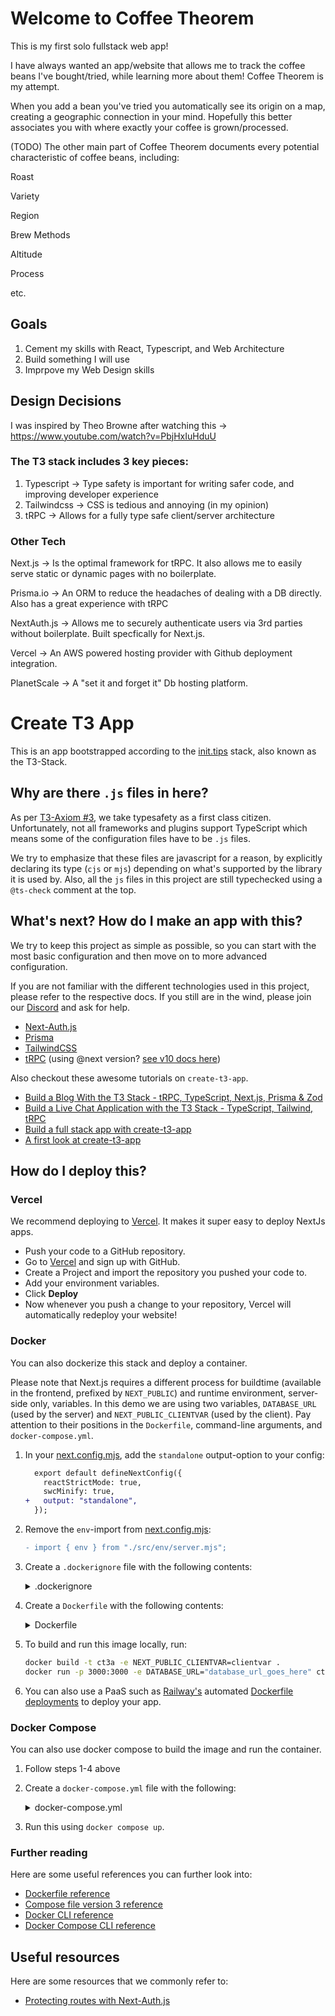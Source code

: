 # Welcome to Coffee Theorem

This is my first solo fullstack web app!

I have always wanted an app/website that allows me to track the coffee beans I've bought/tried, while learning more about them! Coffee Theorem is my attempt.

When you add a bean you've tried you automatically see its origin on a map, creating a geographic connection in your mind. Hopefully this better associates you with where exactly your coffee is grown/processed.

(TODO) The other main part of Coffee Theorem documents every potential characteristic of coffee beans, including:

Roast

Variety

Region

Brew Methods

Altitude

Process

etc.

## Goals

1. Cement my skills with React, Typescript, and Web Architecture
2. Build something I will use
3. Imprpove my Web Design skills

## Design Decisions

I was inspired by Theo Browne after watching this -> https://www.youtube.com/watch?v=PbjHxIuHduU

### The T3 stack includes 3 key pieces:

1. Typescript -> Type safety is important for writing safer code, and improving developer experience
2. Tailwindcss -> CSS is tedious and annoying (in my opinion)
3. tRPC -> Allows for a fully type safe client/server architecture

### Other Tech

Next.js -> Is the optimal framework for tRPC. It also allows me to easily serve static or dynamic pages with no boilerplate.

Prisma.io -> An ORM to reduce the headaches of dealing with a DB directly. Also has a great experience with tRPC

NextAuth.js -> Allows me to securely authenticate users via 3rd parties without boilerplate. Built specfically for Next.js.

Vercel -> An AWS powered hosting provider with Github deployment integration.

PlanetScale -> A "set it and forget it" Db hosting platform.



# Create T3 App

This is an app bootstrapped according to the [init.tips](https://init.tips) stack, also known as the T3-Stack.

## Why are there `.js` files in here?

As per [T3-Axiom #3](https://github.com/t3-oss/create-t3-app/tree/next#3-typesafety-isnt-optional), we take typesafety as a first class citizen. Unfortunately, not all frameworks and plugins support TypeScript which means some of the configuration files have to be `.js` files.

We try to emphasize that these files are javascript for a reason, by explicitly declaring its type (`cjs` or `mjs`) depending on what's supported by the library it is used by. Also, all the `js` files in this project are still typechecked using a `@ts-check` comment at the top.

## What's next? How do I make an app with this?

We try to keep this project as simple as possible, so you can start with the most basic configuration and then move on to more advanced configuration.

If you are not familiar with the different technologies used in this project, please refer to the respective docs. If you still are in the wind, please join our [Discord](https://t3.gg/discord) and ask for help.

- [Next-Auth.js](https://next-auth.js.org)
- [Prisma](https://prisma.io)
- [TailwindCSS](https://tailwindcss.com)
- [tRPC](https://trpc.io) (using @next version? [see v10 docs here](https://trpc.io/docs/v10/))

Also checkout these awesome tutorials on `create-t3-app`.

- [Build a Blog With the T3 Stack - tRPC, TypeScript, Next.js, Prisma & Zod](https://www.youtube.com/watch?v=syEWlxVFUrY)
- [Build a Live Chat Application with the T3 Stack - TypeScript, Tailwind, tRPC](https://www.youtube.com/watch?v=dXRRY37MPuk)
- [Build a full stack app with create-t3-app](https://www.nexxel.dev/blog/ct3a-guestbook)
- [A first look at create-t3-app](https://dev.to/ajcwebdev/a-first-look-at-create-t3-app-1i8f)

## How do I deploy this?

### Vercel

We recommend deploying to [Vercel](https://vercel.com/?utm_source=t3-oss&utm_campaign=oss). It makes it super easy to deploy NextJs apps.

- Push your code to a GitHub repository.
- Go to [Vercel](https://vercel.com/?utm_source=t3-oss&utm_campaign=oss) and sign up with GitHub.
- Create a Project and import the repository you pushed your code to.
- Add your environment variables.
- Click **Deploy**
- Now whenever you push a change to your repository, Vercel will automatically redeploy your website!

### Docker

You can also dockerize this stack and deploy a container.

Please note that Next.js requires a different process for buildtime (available in the frontend, prefixed by `NEXT_PUBLIC`) and runtime environment, server-side only, variables. In this demo we are using two variables, `DATABASE_URL` (used by the server) and `NEXT_PUBLIC_CLIENTVAR` (used by the client). Pay attention to their positions in the `Dockerfile`, command-line arguments, and `docker-compose.yml`.

1. In your [next.config.mjs](./next.config.mjs), add the `standalone` output-option to your config:

   ```diff
     export default defineNextConfig({
       reactStrictMode: true,
       swcMinify: true,
   +   output: "standalone",
     });
   ```

2. Remove the `env`-import from [next.config.mjs](./next.config.mjs):

   ```diff
   - import { env } from "./src/env/server.mjs";
   ```

3. Create a `.dockerignore` file with the following contents:
   <details>
   <summary>.dockerignore</summary>

   ```
   .env
   Dockerfile
   .dockerignore
   node_modules
   npm-debug.log
   README.md
   .next
   .git
   ```

  </details>

4. Create a `Dockerfile` with the following contents:
   <details>
   <summary>Dockerfile</summary>

   ```Dockerfile
   ########################
   #         DEPS         #
   ########################

   # Install dependencies only when needed
   # TODO: re-evaluate if emulation is still necessary on arm64 after moving to node 18
   FROM --platform=linux/amd64 node:16-alpine AS deps
   # Check https://github.com/nodejs/docker-node/tree/b4117f9333da4138b03a546ec926ef50a31506c3#nodealpine to understand why libc6-compat might be needed.
   RUN apk add --no-cache libc6-compat openssl
   WORKDIR /app

   # Install Prisma Client - remove if not using Prisma
   COPY prisma ./

   # Install dependencies based on the preferred package manager
   COPY package.json yarn.lock* package-lock.json* pnpm-lock.yaml* ./
   RUN \
     if [ -f yarn.lock ]; then yarn --frozen-lockfile; \
     elif [ -f package-lock.json ]; then npm ci; \
     elif [ -f pnpm-lock.yaml ]; then yarn global add pnpm && pnpm i; \
     else echo "Lockfile not found." && exit 1; \
     fi

   ########################
   #        BUILDER       #
   ########################

   # Rebuild the source code only when needed
   # TODO: re-evaluate if emulation is still necessary on arm64 after moving to node 18
   FROM --platform=linux/amd64 node:16-alpine AS builder

   ARG DATABASE_URL
   ARG NEXT_PUBLIC_CLIENTVAR

   WORKDIR /app
   COPY --from=deps /app/node_modules ./node_modules
   COPY . .

   # Next.js collects completely anonymous telemetry data about general usage.
   # Learn more here: https://nextjs.org/telemetry
   # Uncomment the following line in case you want to disable telemetry during the build.
   # ENV NEXT_TELEMETRY_DISABLED 1

   RUN \
     if [ -f yarn.lock ]; then yarn build; \
     elif [ -f package-lock.json ]; then npm run build; \
     elif [ -f pnpm-lock.yaml ]; then yarn global add pnpm && pnpm run build; \
     else echo "Lockfile not found." && exit 1; \
     fi

   ########################
   #        RUNNER        #
   ########################

   # Production image, copy all the files and run next
   # TODO: re-evaluate if emulation is still necessary after moving to node 18
   FROM --platform=linux/amd64 node:16-alpine AS runner
   # WORKDIR /usr/app
   WORKDIR /app

   ENV NODE_ENV production
   # Uncomment the following line in case you want to disable telemetry during runtime.
   # ENV NEXT_TELEMETRY_DISABLED 1

   RUN addgroup --system --gid 1001 nodejs
   RUN adduser --system --uid 1001 nextjs

   COPY --from=builder /app/next.config.mjs ./
   COPY --from=builder /app/public ./public
   COPY --from=builder /app/package.json ./package.json

   # Automatically leverage output traces to reduce image size
   # https://nextjs.org/docs/advanced-features/output-file-tracing
   COPY --from=builder --chown=nextjs:nodejs /app/.next/standalone ./
   COPY --from=builder --chown=nextjs:nodejs /app/.next/static ./.next/static

   USER nextjs

   EXPOSE 3000

   ENV PORT 3000

   CMD ["node", "server.js"]
   ```

  </details>

5. To build and run this image locally, run:

   ```bash
   docker build -t ct3a -e NEXT_PUBLIC_CLIENTVAR=clientvar .
   docker run -p 3000:3000 -e DATABASE_URL="database_url_goes_here" ct3a
   ```

6. You can also use a PaaS such as [Railway's](https://railway.app) automated [Dockerfile deployments](https://docs.railway.app/deploy/dockerfiles) to deploy your app.

### Docker Compose

You can also use docker compose to build the image and run the container.

1. Follow steps 1-4 above

2. Create a `docker-compose.yml` file with the following:

   <details>
   <summary>docker-compose.yml</summary>

   ```yaml
   version: "3.9"
   services:
     app:
       platform: "linux/amd64"
       build:
         context: .
         dockerfile: Dockerfile
         args:
           NEXT_PUBLIC_CLIENTVAR: "clientvar"
       working_dir: /app
       ports:
         - "3000:3000"
       image: t3-app
       environment:
         - DATABASE_URL=database_url_goes_here
   ```

   </details>

3. Run this using `docker compose up`.

### Further reading

Here are some useful references you can further look into:

- [Dockerfile reference](https://docs.docker.com/engine/reference/builder/)
- [Compose file version 3 reference](https://docs.docker.com/compose/compose-file/compose-file-v3/)
- [Docker CLI reference](https://docs.docker.com/engine/reference/commandline/docker/)
- [Docker Compose CLI reference](https://docs.docker.com/compose/reference/)

## Useful resources

Here are some resources that we commonly refer to:

- [Protecting routes with Next-Auth.js](https://next-auth.js.org/configuration/nextjs#unstable_getserversession)
